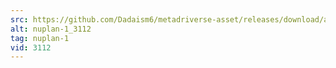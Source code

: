 ```yaml
---
src: https://github.com/Dadaism6/metadriverse-asset/releases/download/assetsv1.0.1/nuplan-1_3112.mp4
alt: nuplan-1_3112
tag: nuplan-1
vid: 3112
---
```

